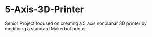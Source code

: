 # 5-Axis-3D-Printer
Senior Project focused on creating a 5 axis nonplanar 3D printer by modifying a standard Makerbot printer.
